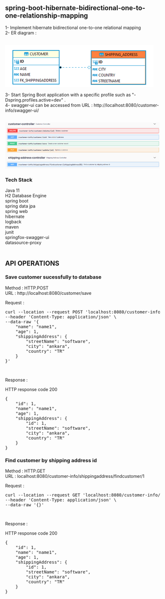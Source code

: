 ## spring-boot-hibernate-bidirectional-one-to-one-relationship-mapping

1- Implement hibernate bidirectional one-to-one relational mapping <br/>
2- ER diagram :  <br/><br/>

![alt text](https://github.com/tufangorel/spring-boot-hibernate-unidirectional-one-to-one-relationship-mapping/blob/main/customer_shipping_address_er_diagram-unidirectional-one-to-one.png)
<br/>

3- Start Spring Boot application with a specific profile such as "-Dspring.profiles.active=dev" . <br/>
4- swagger-ui can be accessed from URL : http://localhost:8080/customer-info/swagger-ui/ <br/><br/>

![alt text](https://github.com/tufangorel/spring-boot-hibernate-bidirectional-one-to-one-relationship-mapping/blob/main/springfox-swagger-ui.png)
<br/>

### Tech Stack
Java 11 <br/>
H2 Database Engine <br/>
spring boot <br/>
spring data jpa <br/>
spring web <br/>
hibernate <br/>
logback <br/>
maven <br/>
junit <br/>
springfox-swagger-ui <br/>
datasource-proxy <br/>
<br/>


## API OPERATIONS
### Save customer sucessfully to database

Method : HTTP.POST <br/>
URL : http://localhost:8080/customer/save <br/>

Request : 
<pre>
curl --location --request POST 'localhost:8080/customer-info/customer/save' \
--header 'Content-Type: application/json' \
--data-raw '{
    "name": "name1",
    "age": 1,
    "shippingAddress": {
        "streetName": "software",
        "city": "ankara",
        "country": "TR"
    }
}'
</pre><br/>

Response : 

HTTP response code 200 <br/>
<pre>
{
    "id": 1,
    "name": "name1",
    "age": 1,
    "shippingAddress": {
        "id": 1,
        "streetName": "software",
        "city": "ankara",
        "country": "TR"
    }
}
</pre>

### Find customer by shipping address id

Method : HTTP.GET <br/>
URL : localhost:8080/customer-info/shippingaddress/findcustomer/1 <br/>

Request : 
<pre>
curl --location --request GET 'localhost:8080/customer-info/shippingaddress/findcustomer/1' \
--header 'Content-Type: application/json' \
--data-raw '{}'
</pre><br/>

Response : 

HTTP response code 200 <br/>
<pre>
{
    "id": 1,
    "name": "name1",
    "age": 1,
    "shippingAddress": {
        "id": 1,
        "streetName": "software",
        "city": "ankara",
        "country": "TR"
    }
}
</pre><br/>
